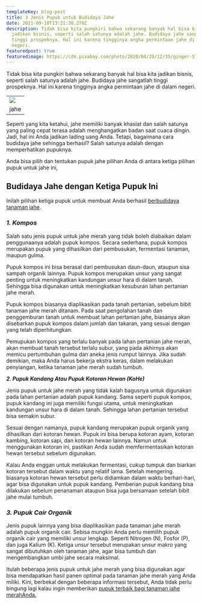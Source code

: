 ```yaml
---
templateKey: blog-post
title: 3 Jenis Pupuk untuk Budidaya Jahe
date: 2021-09-10T13:21:38.270Z
description: Tidak bisa kita pungkiri bahwa sekarang banyak hal bisa kita
  jadikan bisnis, seperti salah satunya adalah jahe. Budidaya jahe sangatlah
  tinggi prospeknya. Hal ini karena tingginya angka permintaan jahe di dalam
  negeri.
featuredpost: true
featuredimage: https://cdn.pixabay.com/photo/2020/04/29/12/35/ginger-5108742_1280.jpg
---
```

<!--StartFragment-->

Tidak bisa kita pungkiri bahwa sekarang banyak hal bisa kita jadikan bisnis, seperti salah satunya adalah jahe. Budidaya jahe sangatlah tinggi prospeknya. Hal ini karena tingginya angka permintaan jahe di dalam negeri.

|                                                                                                                                                                                                                                                                                                      |
| ---------------------------------------------------------------------------------------------------------------------------------------------------------------------------------------------------------------------------------------------------------------------------------------------------- |
| [![](https://1.bp.blogspot.com/-Z8U0CO0LZfo/YTXB764BNxI/AAAAAAAAG5k/1LCkaNNBEd81ZVlL44zlcPs_dsteQ_TwgCLcBGAsYHQ/w640-h360/download%2B%252811%2529.jpg)](https://1.bp.blogspot.com/-Z8U0CO0LZfo/YTXB764BNxI/AAAAAAAAG5k/1LCkaNNBEd81ZVlL44zlcPs_dsteQ_TwgCLcBGAsYHQ/s299/download%2B%252811%2529.jpg) |
| jahe                                                                                                                                                                                                                                                                                                 |

Seperti yang kita ketahui, jahe memiliki banyak khasiat dan salah satunya yang paling cepat terasa adalah menghangatkan badan saat cuaca dingin. Jadi, hal ini Anda jadikan lading uang Anda. Tetapi, bagaimana cara budidaya jahe sehingga berhasil? Salah satunya adalah dengan memperhatikan pupuknya.

Anda bisa pilih dan tentukan pupuk jahe pilihan Anda di antara ketiga pilihan pupuk untuk jahe ini,

## **Budidaya Jahe dengan Ketiga Pupuk Ini**

Inilah pilihan ketiga pupuk untuk membuat Anda berhasil [berbudidaya tanaman jahe](https://www.sda.asia/2021/09/ingin-berhasil-budidaya-jahe-merah-beri.html).

### ***1. Kompos***

Salah satu jenis pupuk untuk jahe merah yang tidak boleh diabaikan dalam penggunaanya adalah pupuk kompos. Secara sederhana, pupuk kompos merupakan pupuk yang dihasilkan dari pembusukan, fermentasi tanaman, maupun gulma.

Pupuk kompos ini bisa berasal dari pembusukan daun-daun, ataupun sisa sampah organik lainnya. Pupuk kompos merupakan unsur yang sangat penting untuk meningkatkan kandungan unsur hara di dalam tanah. Sehingga bisa digunakan untuk meningkatkan kesuburan lahan pertanian jahe merah.

Pupuk kompos biasanya diaplikasikan pada tanah pertanian, sebelum bibit tanaman jahe merah ditanam. Pada saat pengolahan tanah dan penggemburan tanah untuk membuat lahan pertanian jahe, biasanya akan disebarkan pupuk kompos dalam jumlah dan takaran, yang sesuai dengan yang telah diperhitungkan.

Pemupukan kompos yang terlalu banyak pada lahan pertanian jahe merah, akan membuat tanah tersebut terlalu subur, yang pada akhirnya akan memicu pertumbuhan gulma dan aneka jenis rumput lainnya. Jika sudah demikian, maka Anda harus bekerja ekstra keras, dalam melakukan penyiangan, ketika tanaman jahe merah sudah tumbuh.

***2. Pupuk Kandang Atau Pupuk Kotoran Hewan (KoHe)***

Jenis pupuk untuk jahe merah yang tidak kalah bagusnya untuk digunakan pada lahan pertanian adalah pupuk kandang. Sama seperti pupuk kompos, pupuk kandang ini juga memiliki fungsi utama, untuk meningkatkan kandungan unsur hara di dalam tanah. Sehingga lahan pertanian tersebut bisa semakin subur.

Sesuai dengan namanya, pupuk kandang merupakan pupuk organik yang dihasilkan dari kotoran hewan. Pupuk ini bisa berupa kotoran ayam, kotoran kambing, kotoran sapi, dan kotoran hewan lainnya. Namun untuk menggunakan kotoran ini, pastikan Anda sudah memfermentasikan kotoran hewan tersebut sebelum digunakan.

Kalau Anda enggan untuk melakukan fermentasi, cukup tumpuk dan biarkan kotoran tersebut dalam waktu yang relatif lama. Setelah mengering. biasanya kotoran hewan tersebut perlu didiamkan dalam waktu berhari-hari, agar bisa digunakan untuk pupuk kandang. Pemberian pupuk kandang bisa dilakukan sebelum penanaman ataupun bisa juga bersamaan setelah bibit jahe mulai tumbuh.

### ***3. Pupuk Cair Organik***

Jenis pupuk lainnya yang bisa diaplikasikan pada tanaman jahe merah adalah pupuk organik cair. Sebisa mungkin Anda perlu memilih pupuk organik cair yang memiliki unsur lengkap. Seperti Nitrogen (N), Fosfor (P), dan juga Kalium (K). Ketiga unsur tersebut merupakan unsur makro yang sangat dibutuhkan oleh tanaman jahe, agar bisa tumbuh dan mengembangkan umbi jahe secara maksimal.

Itulah beberapa jenis pupuk untuk jahe merah yang bisa digunakan agar bisa mendapatkan hasil panen optimal pada tanaman jahe merah yang Anda miliki. Kini, berbekal dengan beberapa informasi tersebut, Anda tidak perlu bingung lagi kalau ingin memberikan [pupuk terbaik bagi tanaman jahe merahAnda.](https://www.sda.asia/2021/09/ingin-berhasil-budidaya-jahe-merah-beri.html)

<!--EndFragment-->